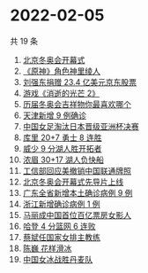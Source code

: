 # 2022-02-05

共 19 条

<!-- BEGIN -->
<!-- 最后更新时间 Sat Feb 05 2022 09:36:49 GMT+0800 (China Standard Time) -->

1. [北京冬奥会开幕式](https://www.zhihu.com/search?q=冬奥会开幕式)
1. [《原神》角色神里绫人](https://www.zhihu.com/search?q=原神)
1. [刘强东捐赠 23.4 亿美元京东股票](https://www.zhihu.com/search?q=刘强东捐赠股票)
1. [游戏《消逝的光芒 2》](https://www.zhihu.com/search?q=消逝的光芒2)
1. [历届冬奥会吉祥物你最喜欢哪个](https://www.zhihu.com/search?q=冬奥会吉祥物)
1. [天津新增 9 例确诊](https://www.zhihu.com/search?q=天津疫情)
1. [中国女足淘汰日本晋级亚洲杯决赛](https://www.zhihu.com/search?q=中国女足)
1. [库里 20+7 勇士 8 连胜](https://www.zhihu.com/search?q=勇士)
1. [威少 9 分湖人胜开拓者](https://www.zhihu.com/search?q=湖人)
1. [浓眉 30+17 湖人负快船](https://www.zhihu.com/search?q=湖人)
1. [工信部回应美撤销中国联通牌照](https://www.zhihu.com/search?q=工信部回应美撤销中国联通牌照)
1. [北京冬奥会开幕式先导片上线](https://www.zhihu.com/search?q=北京冬奥会开幕式先导片)
1. [广东全省新增本土确诊病例 9 例](https://www.zhihu.com/search?q=广东疫情)
1. [浙江新增确诊病例 1 例](https://www.zhihu.com/search?q=浙江疫情)
1. [马丽成中国首位百亿票房女影人](https://www.zhihu.com/search?q=马丽)
1. [哈登 4 分篮网 6 连败](https://www.zhihu.com/search?q=篮网)
1. [蔡斌任国家女排主教练](https://www.zhihu.com/search?q=蔡斌)
1. [陈巍 花样滑冰](https://www.zhihu.com/search?q=花样滑冰)
1. [中国女冰战胜丹麦队](https://www.zhihu.com/search?q=冰球)

<!-- END -->

